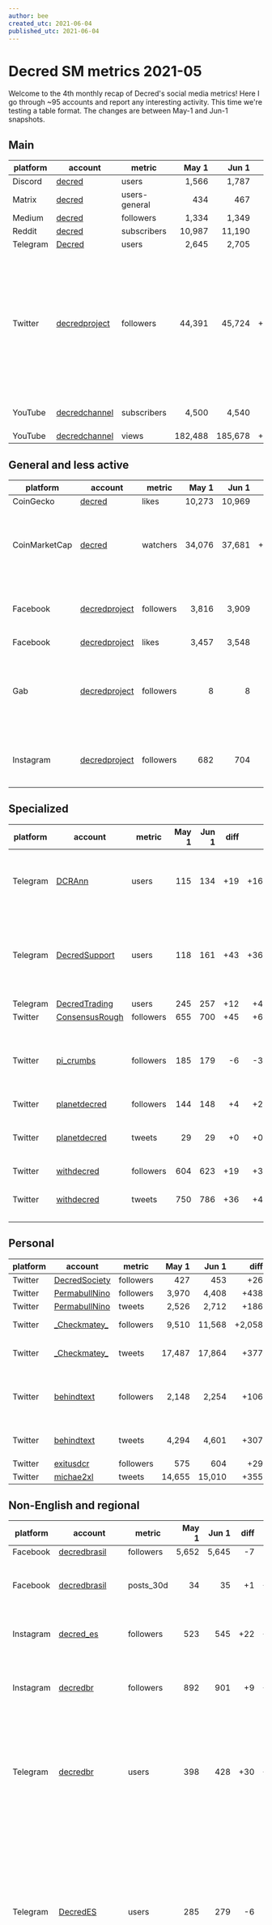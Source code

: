 ```yaml
---
author: bee
created_utc: 2021-06-04
published_utc: 2021-06-04
---
```


# Decred SM metrics 2021-05

Welcome to the 4th monthly recap of Decred's social media metrics! Here I go through ~95 accounts and report any interesting activity. This time we're testing a table format. The changes are between May-1 and Jun-1 snapshots.


## Main

platform|account|metric|May 1|Jun 1|diff|%|comment
--------|-------|------|----:|----:|-----:|------:|-------
Discord|[decred](https://discord.gg/GJ2GXfz)|users|1,566|1,787|+221|+14.1%|
Matrix|[decred](https://decred.org/matrix/)|users-general|434|467|+33|+7.6%|
Medium|[decred](https://medium.com/decred)|followers|1,334|1,349|+15|+1.1%|
Reddit|[decred](https://www.reddit.com/r/decred/)|subscribers|10,987|11,190|+203|+1.8%|
Telegram|[Decred](https://t.me/Decred)|users|2,645|2,705|+60|+2.3%|
Twitter|[decredproject](https://twitter.com/decredproject)|followers|44,391|45,724|+1,333|+3.0%|Feb's massive +1,121 beaten, now only second behind +1,818 in Nov 2018 (tracking since May 2018)
YouTube|[decredchannel](https://www.youtube.com/decredchannel)|subscribers|4,500|4,540|+40|+0.9%|YouTube game is hard
YouTube|[decredchannel](https://www.youtube.com/decredchannel)|views|182,488|185,678|+3,190|+1.7%|


## General and less active

platform|account|metric|May 1|Jun 1|diff|%|comment
--------|-------|------|----:|----:|-----:|------:|-------
CoinGecko|[decred](https://www.coingecko.com/en/coins/decred)|likes|10,273|10,969|+696|+6.8%|
CoinMarketCap|[decred](https://coinmarketcap.com/currencies/decred/)|watchers|34,076|37,681|+3,605|+10.6%|CMC is an entry point for _many_ people, growth here is good
Facebook|[decredproject](https://www.facebook.com/decredproject/)|followers|3,816|3,909|+93|+2.4%|unusual gain given no posts since Oct 2020
Facebook|[decredproject](https://www.facebook.com/decredproject/)|likes|3,457|3,548|+91|+2.6%|
Gab|[decredproject](https://gab.com/decredproject)|followers|8|8|+0|+0.0%|17 posts but only 8 followers. Gab users, you can help to bring more awareness!
Instagram|[decredproject](https://www.instagram.com/decredproject/)|followers|682|704|+22|+3.2%|nice, considering no new posts since Feb


## Specialized

platform|account|metric|May 1|Jun 1|diff|%|comment
--------|-------|------|----:|----:|-----:|------:|-------
Telegram|[DCRAnn](https://t.me/DCRann)|users|115|134|+19|+16.5%|subscriber count reflects how many keep an eye on important announcements
Telegram|[DecredSupport](https://t.me/DecredSupport)|users|118|161|+43|+36.4%|support activity is a good proxy of how much the software is getting _used_, which is our main goal in the end
Telegram|[DecredTrading](https://t.me/DecredTrading)|users|245|257|+12|+4.9%|
Twitter|[ConsensusRough](https://twitter.com/ConsensusRough)|followers|655|700|+45|+6.9%|
Twitter|[pi\_crumbs](https://twitter.com/pi_crumbs)|followers|185|179|-6|-3.2%|slightly unexpected given how useful it is to get notified of new and voting proposals
Twitter|[planetdecred](https://twitter.com/planetdecred)|followers|144|148|+4|+2.8%|
Twitter|[planetdecred](https://twitter.com/planetdecred)|tweets|29|29|+0|+0.0%|most shy account ever, considering the amount of BUIDL going on
Twitter|[withdecred](https://twitter.com/withdecred)|followers|604|623|+19|+3.1%|
Twitter|[withdecred](https://twitter.com/withdecred)|tweets|750|786|+36|+4.8%|good to see this still active, even though the proposal is over


## Personal

platform|account|metric|May 1|Jun 1|diff|%|comment
--------|-------|------|----:|----:|-----:|------:|-------
Twitter|[DecredSociety](https://twitter.com/DecredSociety)|followers|427|453|+26|+6.1%|
Twitter|[PermabullNino](https://twitter.com/PermabullNino)|followers|3,970|4,408|+438|+11.0%|
Twitter|[PermabullNino](https://twitter.com/PermabullNino)|tweets|2,526|2,712|+186|+7.4%|
Twitter|[\_Checkmatey\_](https://twitter.com/_Checkmatey_)|followers|9,510|11,568|+2,058|+21.6%|how is he doing it?
Twitter|[\_Checkmatey\_](https://twitter.com/_Checkmatey_)|tweets|17,487|17,864|+377|+2.2%|"only" ~12 tweets/day this time
Twitter|[behindtext](https://twitter.com/behindtext)|followers|2,148|2,254|+106|+4.9%|Decred Lead Developer (c) ramping up the Twitter game
Twitter|[behindtext](https://twitter.com/behindtext)|tweets|4,294|4,601|+307|+7.1%|@Checkmate you've got company
Twitter|[exitusdcr](https://twitter.com/exitusdcr)|followers|575|604|+29|+5.0%|
Twitter|[michae2xl](https://twitter.com/michae2xl)|tweets|14,655|15,010|+355|+2.4%|


## Non-English and regional

platform|account|metric|May 1|Jun 1|diff|%|comment
--------|-------|------|----:|----:|-----:|------:|-------
Facebook|[decredbrasil](https://www.facebook.com/groups/decredbrasil/)|followers|5,652|5,645|-7|-0.1%|
Facebook|[decredbrasil](https://www.facebook.com/groups/decredbrasil/)|posts\_30d|34|35|+1|+2.9%|no new members but still 35 posts in May
Instagram|[decred\_es](https://www.instagram.com/decred_es/)|followers|523|545|+22|+4.2%|not bad, given no new posts in May
Instagram|[decredbr](https://www.instagram.com/decredbr/)|followers|892|901|+9|+1.0%|as a comparison to decred\_es, also no May posts
Telegram|[decredbr](https://t.me/decredbr)|users|398|428|+30|+7.5%|quite different from BR Facebook... or is Telegram is simply better than Facebook? ;)
Telegram|[DecredES](https://t.me/DecredES)|users|285|279|-6|-2.1%|the dynamic of ES accounts is interesting in context of 3rd Spanish proposal that got rejected, e.g. will the community fade without funded operations?
Twitter|[DecredAustralia](https://twitter.com/DecredAustralia)|followers|545|569|+24|+4.4%|
Twitter|[Decred\_ES](https://twitter.com/Decred_ES)|followers|1,392|1,404|+12|+0.9%|
Twitter|[Decred\_ES](https://twitter.com/Decred_ES)|tweets|2,139|2,141|+2|+0.1%|


## Updated charts

All-time charts of important accounts have been tweaked, updated, and moved to a new location [here](https://decredcommunity.github.io/social-media-stats/docs/charts). There are 20+ charts now, here's an example for YouTube:

![](https://raw.githubusercontent.com/decredcommunity/social-media-stats/graphs/graphs/youtube-decredchannel.png)

That's all for now. I'm still evaluating if these reports worth the effort to produce, so any feedback is welcome on [Reddit](https://www.reddit.com/r/decred/) or [#research:decred.org](https://chat.decred.org/#/room/#research:decred.org) (guide how to join our chats is [here](https://docs.decred.org/getting-started/joining-matrix-channels/)).
